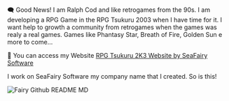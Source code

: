 :left_speech_bubble: Good News! I am Ralph Cod and like retrogames from the 90s. I am developing a RPG Game in the RPG Tsukuru 2003 when I have time for it. I want help to growth a community from retrogames when the games was realy a real games. Games like Phantasy
Star, Breath of Fire, Golden Sun e more to come...

:cowboy_hat_face: You can access my Website <a href="https://rpgtsukurugold2k3.github.io">RPG Tsukuru 2K3 Website by SeaFairy Software</a>

I work on SeaFairy Software my company name that I created. So is this!


![Fairy Github README MD](https://github.com/user-attachments/assets/4242e640-b581-4432-9dc1-925b696c40ee)

